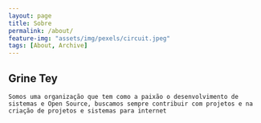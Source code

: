 ```yaml
---
layout: page
title: Sobre
permalink: /about/
feature-img: "assets/img/pexels/circuit.jpeg"
tags: [About, Archive]
---
```


## Grine Tey 

    Somos uma organização que tem como a paixão o desenvolvimento de sistemas e Open Source, buscamos sempre contribuir com projetos e na criação de projetos e sistemas para internet 

    

 

